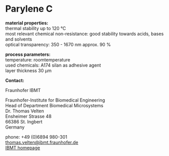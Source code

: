# Parylene C

__material properties:__  	
thermal stability up to	120 °C  
most relevant chemical non-resistance:	good stability towards acids, bases and solvents  
optical transparency:	350 - 1670 nm approx. 90 %  
	
__process parameters:__  	
temperature:	roomtemperature  
used chemicals:	A174 silan as adhesive agent  
layer thickness	30 µm
<!--break-->
__Contact:__

Fraunhofer IBMT

Fraunhofer-Institute for Biomedical Engineering  
Head of Department Biomedical Microsystems  
Dr. Thomas Velten  
Ensheimer Strasse 48   
66386 St. Ingbert   
Germany  

phone: +49 (0)6894 980-301   
thomas.velten@ibmt.fraunhofer.de  
[IBMT homepage](http://www.ibmt.fraunhofer.de/fhg/ibmt_en/biomedical_engineering/biomedical_microsystems/microsensors_microfluidics/index.jsp)